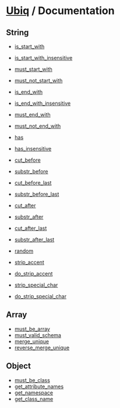 [Ubiq](https://github.com/Pixel418/Ubiq#readme) / Documentation
======


String
-------- 

* [is_start_with](./string/is_start_with.md#readme)
* [is_start_with_insensitive](./string/is_start_with_insensitive.md#readme)
* [must_start_with](./string/must_start_with.md#readme)
* [must_not_start_with](./string/must_not_start_with.md#readme)


* [is_end_with](./string/is_end_with.md#readme)
* [is_end_with_insensitive](./string/is_end_with_insensitive.md#readme)
* [must_end_with](./string/must_end_with.md#readme)
* [must_not_end_with](./string/must_not_end_with.md#readme)


* [has](./string/has.md#readme)
* [has_insensitive](./string/has_insensitive.md#readme)


* [cut_before](./string/cut_before.md#readme)
* [substr_before](./string/substr_before.md#readme)
* [cut_before_last](./string/cut_before_last.md#readme)
* [substr_before_last](./string/substr_before_last.md#readme)
* [cut_after](./string/cut_after.md#readme)
* [substr_after](./string/substr_after.md#readme)
* [cut_after_last](./string/cut_after_last.md#readme)
* [substr_after_last](./string/substr_after_last.md#readme)


* [random](./string/random.md#readme)


* [strip_accent](./string/strip_accent.md#readme)
* [do_strip_accent](./string/do_strip_accent.md#readme)
* [strip_special_char](./string/do_strip_special_char.md#readme)
* [do_strip_special_char](./string/do_strip_special_char.md#readme)



Array
-------- 

* [must_be_array](./array/must_be_array.md#readme)
* [must_valid_schema](./array/must_valid_schema.md#readme)
* [merge_unique](./array/merge_unique.md#readme)
* [reverse_merge_unique](./array/reverse_merge_unique.md#readme)



Object
-------- 

* [must_be_class](./object/must_be_class.md#readme)
* [get_attribute_names](./object/get_attribute_names.md#readme)
* [get_namespace](./object/get_namespace.md#readme)
* [get_class_name](./object/get_class_name.md#readme)
